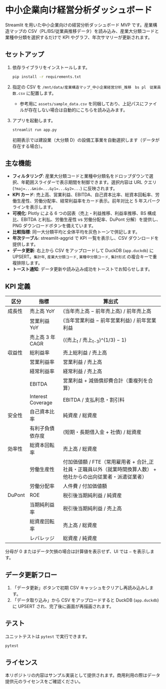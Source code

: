 # 中小企業向け経営分析ダッシュボード

Streamlit を用いた中小企業向けの経営分析ダッシュボード MVP です。産業構造マップの CSV（PL/BS/従業員推移データ）を読み込み、産業大分類コードと業種中分類を選択するだけで KPI やグラフ、年次サマリーが更新されます。

## セットアップ

1. 依存ライブラリをインストールします。

   ```bash
   pip install -r requirements.txt
   ```

2. 指定の CSV を `/mnt/data/産業構造マップ_中小企業経営分析_推移　bs pl　従業員数.csv` に配置します。
   - 参考用に `assets/sample_data.csv` を同梱しており、上記パスにファイルが存在しない場合は自動的にこちらを読み込みます。

3. アプリを起動します。

   ```bash
   streamlit run app.py
   ```

   初期表示では建設業（大分類 D）の設備工事業を自動選択します（データが存在する場合）。

## 主な機能

- **フィルタリング**: 産業大分類コードと業種中分類名をドロップダウンで選択、年範囲スライダーで表示期間を制御できます。選択内容は URL クエリ (`?maj=...&mid=...&y1=...&y2=...`) に反映されます。
- **KPI カード**: 売上高、営業利益、EBITDA、自己資本比率、総資本回転率、労働生産性、労働分配率、経常利益率をカード表示。前年対比と 5 年スパークラインを表示します。
- **可視化**: Plotly による 6 つの図表（売上・利益推移、利益率推移、BS 構成比、EBITDA と利払、労働生産性 vs 労働分配率、DuPont 分解）を提供し、PNG ダウンロードボタンを備えています。
- **比較指標**: 同一大分類平均と全体平均を灰色トーンで併記します。
- **年次テーブル**: streamlit-aggrid で KPI 一覧を表示し、CSV ダウンロードを提供します。
- **データ更新**: 右上から CSV をアップロードして DuckDB (`app.duckdb`) に UPSERT。`集計年`, `産業大分類コード`, `業種中分類コード`, `集計形式` の複合キーで重複排除します。
- **トースト通知**: データ更新や読み込み成功をトーストでお知らせします。

## KPI 定義

| 区分 | 指標 | 算出式 |
| --- | --- | --- |
| 成長性 | 売上高 YoY | (当年売上高 − 前年売上高) / 前年売上高 |
|  | 営業利益 YoY | (当年営業利益 − 前年営業利益) / 前年営業利益 |
|  | 売上高 3 年 CAGR | ((売上<sub>t</sub> / 売上<sub>t-3</sub>)^(1/3) − 1) |
| 収益性 | 総利益率 | 売上総利益 / 売上高 |
|  | 営業利益率 | 営業利益 / 売上高 |
|  | 経常利益率 | 経常利益 / 売上高 |
|  | EBITDA | 営業利益 + 減価償却費合計（重複列を合算） |
|  | Interest Coverage | EBITDA / 支払利息・割引料 |
| 安全性 | 自己資本比率 | 純資産 / 総資産 |
|  | 有利子負債依存度 | (短期・長期借入金 + 社債) / 総資産 |
| 効率性 | 総資本回転率 | 売上高 / 総資産 |
|  | 労働生産性 | 付加価値額 / FTE（常用雇用者 + 合計_正社員・正職員以外（就業時間換算人数） + 他社からの出向従業者・派遣従業者） |
|  | 労働分配率 | 人件費 / 付加価値額 |
| DuPont | ROE | 税引後当期純利益 / 純資産 |
|  | 当期純利益率 | 税引後当期純利益 / 売上高 |
|  | 総資産回転率 | 売上高 / 総資産 |
|  | レバレッジ | 総資産 / 純資産 |

分母が 0 またはデータ欠損の場合は計算値を表示せず、UI では `—` を表示します。

## データ更新フロー

1. 「データ更新」ボタンで初期 CSV キャッシュをクリアし再読み込みします。
2. 「データ取り込み」から CSV をアップロードすると DuckDB (`app.duckdb`) に UPSERT され、完了後に画面が再描画されます。

## テスト

ユニットテストは `pytest` で実行できます。

```bash
pytest
```

## ライセンス

本リポジトリの内容はサンプル実装として提供されます。商用利用の際はデータ提供元のライセンスをご確認ください。

